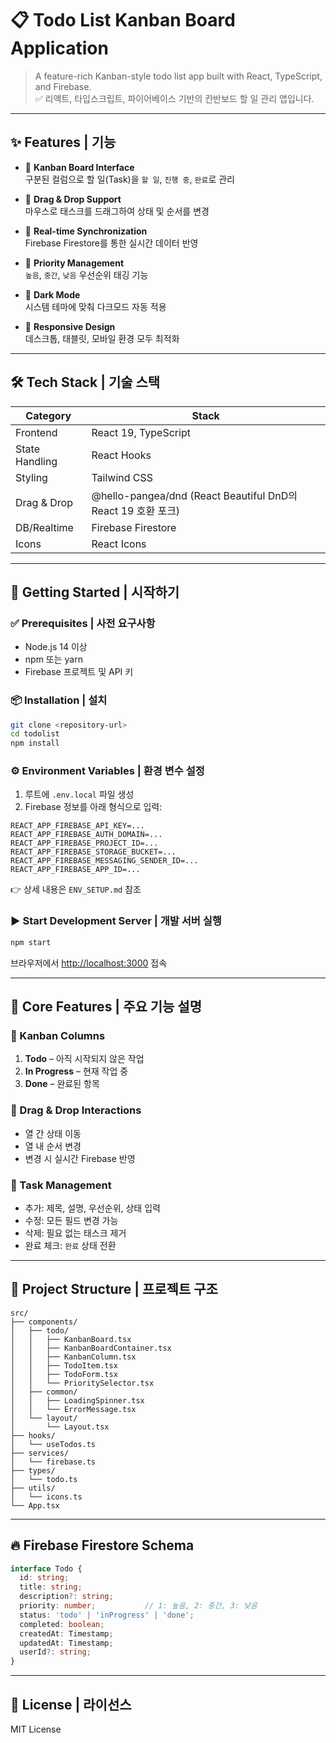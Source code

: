 
# 📋 Todo List Kanban Board Application  
> A feature-rich Kanban-style todo list app built with React, TypeScript, and Firebase.  
> ✅ 리액트, 타입스크립트, 파이어베이스 기반의 칸반보드 할 일 관리 앱입니다.

---

## ✨ Features | 기능

- 🧱 **Kanban Board Interface**  
  구분된 컬럼으로 할 일(Task)을 `할 일`, `진행 중`, `완료`로 관리

- 🎯 **Drag & Drop Support**  
  마우스로 태스크를 드래그하여 상태 및 순서를 변경

- 🔄 **Real-time Synchronization**  
  Firebase Firestore를 통한 실시간 데이터 반영

- 📌 **Priority Management**  
  `높음`, `중간`, `낮음` 우선순위 태깅 기능

- 🌙 **Dark Mode**  
  시스템 테마에 맞춰 다크모드 자동 적용

- 📱 **Responsive Design**  
  데스크톱, 태블릿, 모바일 환경 모두 최적화

---

## 🛠️ Tech Stack | 기술 스택

| Category       | Stack                                                                 |
|----------------|-----------------------------------------------------------------------|
| Frontend       | React 19, TypeScript                                                  |
| State Handling | React Hooks                                                           |
| Styling        | Tailwind CSS                                                          |
| Drag & Drop    | @hello-pangea/dnd (React Beautiful DnD의 React 19 호환 포크)         |
| DB/Realtime    | Firebase Firestore                                                    |
| Icons          | React Icons                                                           |

---

## 🚀 Getting Started | 시작하기

### ✅ Prerequisites | 사전 요구사항

- Node.js 14 이상
- npm 또는 yarn
- Firebase 프로젝트 및 API 키

### 📦 Installation | 설치

```bash
git clone <repository-url>
cd todolist
npm install
```

### ⚙️ Environment Variables | 환경 변수 설정

1. 루트에 `.env.local` 파일 생성  
2. Firebase 정보를 아래 형식으로 입력:

```env
REACT_APP_FIREBASE_API_KEY=...
REACT_APP_FIREBASE_AUTH_DOMAIN=...
REACT_APP_FIREBASE_PROJECT_ID=...
REACT_APP_FIREBASE_STORAGE_BUCKET=...
REACT_APP_FIREBASE_MESSAGING_SENDER_ID=...
REACT_APP_FIREBASE_APP_ID=...
```

👉 상세 내용은 `ENV_SETUP.md` 참조

### ▶️ Start Development Server | 개발 서버 실행

```bash
npm start
```

브라우저에서 [http://localhost:3000](http://localhost:3000) 접속

---

## 🧩 Core Features | 주요 기능 설명

### 📌 Kanban Columns

1. **Todo** – 아직 시작되지 않은 작업  
2. **In Progress** – 현재 작업 중  
3. **Done** – 완료된 항목

### 🔁 Drag & Drop Interactions

- 열 간 상태 이동
- 열 내 순서 변경
- 변경 시 실시간 Firebase 반영

### 📝 Task Management

- 추가: 제목, 설명, 우선순위, 상태 입력
- 수정: 모든 필드 변경 가능
- 삭제: 필요 없는 태스크 제거
- 완료 체크: `완료` 상태 전환

---

## 📂 Project Structure | 프로젝트 구조

```
src/
├── components/
│   ├── todo/
│   │   ├── KanbanBoard.tsx
│   │   ├── KanbanBoardContainer.tsx
│   │   ├── KanbanColumn.tsx
│   │   ├── TodoItem.tsx
│   │   ├── TodoForm.tsx
│   │   └── PrioritySelector.tsx
│   ├── common/
│   │   ├── LoadingSpinner.tsx
│   │   └── ErrorMessage.tsx
│   └── layout/
│       └── Layout.tsx
├── hooks/
│   └── useTodos.ts
├── services/
│   └── firebase.ts
├── types/
│   └── todo.ts
├── utils/
│   └── icons.ts
└── App.tsx
```

---

## 🔥 Firebase Firestore Schema

```ts
interface Todo {
  id: string;
  title: string;
  description?: string;
  priority: number;           // 1: 높음, 2: 중간, 3: 낮음
  status: 'todo' | 'inProgress' | 'done';
  completed: boolean;
  createdAt: Timestamp;
  updatedAt: Timestamp;
  userId?: string;
}
```

---

## 📜 License | 라이선스

MIT License
